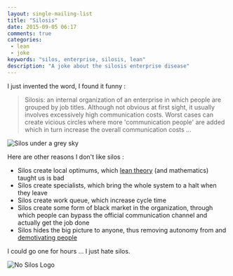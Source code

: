 ```yaml
---
layout: single-mailing-list
title: "Silosis"
date: 2015-09-05 06:17
comments: true
categories:
 - lean
 - joke
keywords: "silos, enterprise, silosis, lean"
description: "A joke about the silosis enterprise disease"
---
```

I just invented the word, I found it funny :

> Silosis: an internal organization of an enterprise in which people are grouped by job titles. Although not obvious at first sight, it usually involves excessively high communication costs. Worst cases can create vicious circles where more 'communication people' are added which in turn increase the overall communication costs ...

![Silos under a grey sky]({{site.url}}{{site.baseurl}}/imgs/2015-09-05-silosis/silos.jpg)

Here are other reasons I don't like silos :

* Silos create local optimums, which [lean theory](http://www.amazon.com/Principles-Product-Development-Flow-Generation/dp/B00CAYOX3O/ref=sr_1_sc_2?tag=pbourgau-20&amp;ie=UTF8&qid=1441546057&sr=8-2-spell&keywords=reinsertsen+flow) (and mathematics) taught us is bad
* Silos create specialists, which bring the whole system to a halt when they leave
* Silos create work queue, which increase cycle time
* Silos create some form of black market in the organization, through which people can bypass the official communication channel and actually get the job done
* Silos hides the big picture to anyone, thus removing autonomy from and [demotivating people](http://www.amazon.com/Drive-Surprising-Truth-About-Motivates/dp/1594484805/ref=sr_1_1?tag=pbourgau-20&amp;ie=UTF8&qid=1441546115&sr=8-1&keywords=daniel+pink+drive)

I could go one for hours ... I just hate silos.

![No Silos Logo]({{site.url}}{{site.baseurl}}/imgs/2015-09-05-silosis/no-silos.png)

